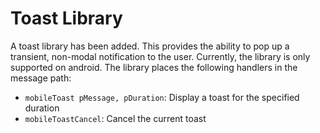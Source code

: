 # Toast Library
A toast library has been added. This provides the ability to pop up a
transient, non-modal notification to the user.
Currently, the library is only supported on android.
The library places the following handlers in the message path:
- `mobileToast pMessage, pDuration`: Display a toast for the specified duration
- `mobileToastCancel`: Cancel the current toast
